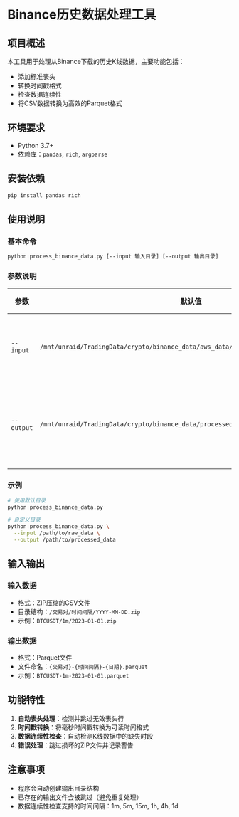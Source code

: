 # Binance历史数据处理工具

## 项目概述
本工具用于处理从Binance下载的历史K线数据，主要功能包括：
- 添加标准表头
- 转换时间戳格式
- 检查数据连续性
- 将CSV数据转换为高效的Parquet格式

## 环境要求
- Python 3.7+
- 依赖库：`pandas`, `rich`, `argparse`

## 安装依赖
```bash
pip install pandas rich
```

## 使用说明
### 基本命令
```bash
python process_binance_data.py [--input 输入目录] [--output 输出目录]
```

### 参数说明
| 参数     | 默认值                                      | 描述               |
|----------|---------------------------------------------|--------------------|
| `--input`  | `/mnt/unraid/TradingData/crypto/binance_data/aws_data/data/futures/um/daily/klines/` | 原始数据目录       |
| `--output` | `/mnt/unraid/TradingData/crypto/binance_data/processed/data/futures/um/daily/klines/` | 处理后的输出目录   |

### 示例
```bash
# 使用默认目录
python process_binance_data.py

# 自定义目录
python process_binance_data.py \
  --input /path/to/raw_data \
  --output /path/to/processed_data
```

## 输入输出
### 输入数据
- 格式：ZIP压缩的CSV文件
- 目录结构：`/交易对/时间间隔/YYYY-MM-DD.zip`
- 示例：`BTCUSDT/1m/2023-01-01.zip`

### 输出数据
- 格式：Parquet文件
- 文件命名：`{交易对}-{时间间隔}-{日期}.parquet`
- 示例：`BTCUSDT-1m-2023-01-01.parquet`

## 功能特性
1. **自动表头处理**：检测并跳过无效表头行
2. **时间戳转换**：将毫秒时间戳转换为可读时间格式
3. **数据连续性检查**：自动检测K线数据中的缺失时段
4. **错误处理**：跳过损坏的ZIP文件并记录警告

## 注意事项
- 程序会自动创建输出目录结构
- 已存在的输出文件会被跳过（避免重复处理）
- 数据连续性检查支持的时间间隔：1m, 5m, 15m, 1h, 4h, 1d